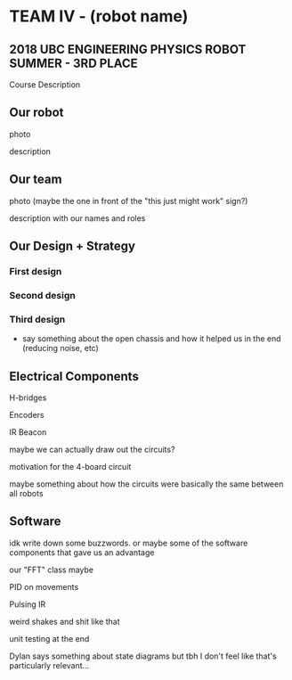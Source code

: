 # TEAM IV - (robot name)
## 2018 UBC ENGINEERING PHYSICS ROBOT SUMMER - 3RD PLACE

Course Description

## Our robot

photo

description

## Our team

photo (maybe the one in front of the "this just might work" sign?)

description with our names and roles

## Our Design + Strategy

### First design

### Second design



### Third design

- say something about the open chassis and how it helped us in the end (reducing noise, etc)

## Electrical Components

H-bridges

Encoders

IR Beacon

maybe we can actually draw out the circuits?

motivation for the 4-board circuit

maybe something about how the circuits were basically the same between all robots

## Software

idk write down some buzzwords. or maybe some of the software components that gave us an advantage

our "FFT" class maybe

PID on movements

Pulsing IR

weird shakes and shit like that

unit testing at the end

Dylan says something about state diagrams but tbh I don't feel like that's particularly relevant...
